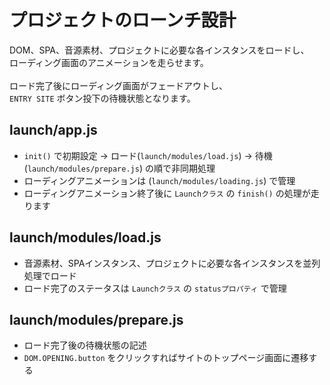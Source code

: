 # プロジェクトのローンチ設計
DOM、SPA、音源素材、プロジェクトに必要な各インスタンスをロードし、<br>
ローディング画面のアニメーションを走らせます。<br>
<br>
ロード完了後にローディング画面がフェードアウトし、<br>
`ENTRY SITE` ボタン投下の待機状態となります。

## launch/app.js
- `init()` で初期設定 -> ロード(`launch/modules/load.js`) -> 待機(`launch/modules/prepare.js`) の順で非同期処理
- ローディングアニメーションは (`launch/modules/loading.js`) で管理
- ローディングアニメーション終了後に `Launchクラス` の `finish()` の処理が走ります

## launch/modules/load.js
- 音源素材、SPAインスタンス、プロジェクトに必要な各インスタンスを並列処理でロード
- ロード完了のステータスは  `Launchクラス` の `statusプロパティ` で管理

## launch/modules/prepare.js
- ロード完了後の待機状態の記述
- `DOM.OPENING.button` をクリックすればサイトのトップページ画面に遷移する
